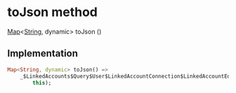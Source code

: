 


# toJson method








[Map](https://api.flutter.dev/flutter/dart-core/Map-class.html)&lt;[String](https://api.flutter.dev/flutter/dart-core/String-class.html), dynamic> toJson
()








## Implementation

```dart
Map<String, dynamic> toJson() =>
    _$LinkedAccounts$Query$User$LinkedAccountConnection$LinkedAccountEdge$LinkedAccount$IntegrationToJson(
        this);
```








